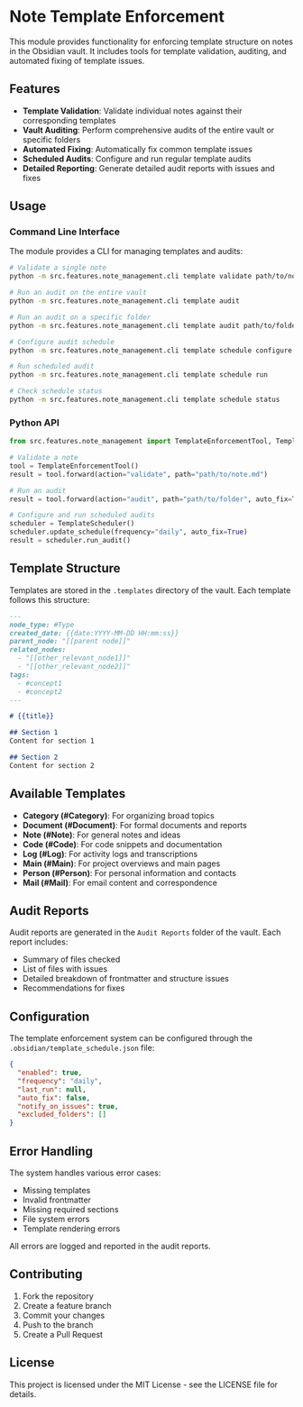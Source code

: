 # Note Template Enforcement

This module provides functionality for enforcing template structure on notes in the Obsidian vault. It includes tools for template validation, auditing, and automated fixing of template issues.

## Features

- **Template Validation**: Validate individual notes against their corresponding templates
- **Vault Auditing**: Perform comprehensive audits of the entire vault or specific folders
- **Automated Fixing**: Automatically fix common template issues
- **Scheduled Audits**: Configure and run regular template audits
- **Detailed Reporting**: Generate detailed audit reports with issues and fixes

## Usage

### Command Line Interface

The module provides a CLI for managing templates and audits:

```bash
# Validate a single note
python -m src.features.note_management.cli template validate path/to/note.md

# Run an audit on the entire vault
python -m src.features.note_management.cli template audit

# Run an audit on a specific folder
python -m src.features.note_management.cli template audit path/to/folder

# Configure audit schedule
python -m src.features.note_management.cli template schedule configure --frequency daily --auto-fix

# Run scheduled audit
python -m src.features.note_management.cli template schedule run

# Check schedule status
python -m src.features.note_management.cli template schedule status
```

### Python API

```python
from src.features.note_management import TemplateEnforcementTool, TemplateScheduler

# Validate a note
tool = TemplateEnforcementTool()
result = tool.forward(action="validate", path="path/to/note.md")

# Run an audit
result = tool.forward(action="audit", path="path/to/folder", auto_fix=True)

# Configure and run scheduled audits
scheduler = TemplateScheduler()
scheduler.update_schedule(frequency="daily", auto_fix=True)
result = scheduler.run_audit()
```

## Template Structure

Templates are stored in the `.templates` directory of the vault. Each template follows this structure:

```markdown
---
node_type: #Type
created_date: {{date:YYYY-MM-DD HH:mm:ss}}
parent_node: "[[parent node]]"
related_nodes:
  - "[[other_relevant_node1]]"
  - "[[other_relevant_node2]]"
tags:
  - #concept1
  - #concept2
---

# {{title}}

## Section 1
Content for section 1

## Section 2
Content for section 2
```

## Available Templates

- **Category (#Category)**: For organizing broad topics
- **Document (#Document)**: For formal documents and reports
- **Note (#Note)**: For general notes and ideas
- **Code (#Code)**: For code snippets and documentation
- **Log (#Log)**: For activity logs and transcriptions
- **Main (#Main)**: For project overviews and main pages
- **Person (#Person)**: For personal information and contacts
- **Mail (#Mail)**: For email content and correspondence

## Audit Reports

Audit reports are generated in the `Audit Reports` folder of the vault. Each report includes:

- Summary of files checked
- List of files with issues
- Detailed breakdown of frontmatter and structure issues
- Recommendations for fixes

## Configuration

The template enforcement system can be configured through the `.obsidian/template_schedule.json` file:

```json
{
  "enabled": true,
  "frequency": "daily",
  "last_run": null,
  "auto_fix": false,
  "notify_on_issues": true,
  "excluded_folders": []
}
```

## Error Handling

The system handles various error cases:

- Missing templates
- Invalid frontmatter
- Missing required sections
- File system errors
- Template rendering errors

All errors are logged and reported in the audit reports.

## Contributing

1. Fork the repository
2. Create a feature branch
3. Commit your changes
4. Push to the branch
5. Create a Pull Request

## License

This project is licensed under the MIT License - see the LICENSE file for details. 